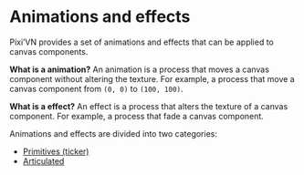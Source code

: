 # Animations and effects

Pixi’VN provides a set of animations and effects that can be applied to canvas components.

**What is a animation?** An animation is a process that moves a canvas component without altering the texture. For example, a process that move a canvas component from `(0, 0)` to `(100, 100)`.

**What is a effect?** An effect is a process that alters the texture of a canvas component. For example, a process that fade a canvas component.

Animations and effects are divided into two categories:

- [Primitives (ticker)](/start/canvas-tickers.md)
- [Articulated](/start/canvas-articulated-animations-effects.md)
